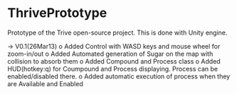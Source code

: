 ThrivePrototype
===============

Prototype of the Trive open-source project. This is done with Unity engine.

-> V0.1(26Mar13)
o Added Control with WASD keys and mouse wheel for zoom-in/out
o Added Automated generation of Sugar on the map with collision to absorb them
o Added Compound and Process class
o Added HUD(hotkey:q) for Coumpound and Process displaying. Process can be enabled/disabled there.
o Added automatic execution of process when they are Available and Enabled
